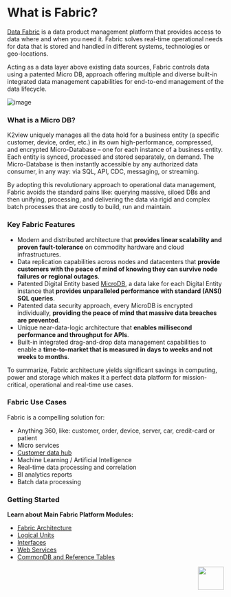 # What is Fabric?

<a href="https://www.k2view.com/products/data-fabric/" target="_blank">Data Fabric</a> is a data product management platform that provides access to data where and when you need it. 
Fabric solves real-time operational needs for data that is stored and handled in different systems, technologies or geo-locations. 

Acting as a data layer above existing data sources, Fabric controls data using a patented Micro DB, approach offering multiple and diverse built-in integrated data management capabilities for end-to-end management of the data lifecycle.


![image](/articles/01_fabric_overview/images/Fabric_Overview.png)


### What is a Micro DB?
K2view uniquely manages all the data hold for a business entity (a specific customer, device, order, etc.) in its own high-performance, compressed, and encrypted Micro-Database – one for each instance of a business entity. Each entity is synced, processed and stored separately, on demand. The Micro-Database is then instantly accessible by any authorized data consumer, in any way: via SQL, API, CDC, messaging, or streaming. 

By adopting this revolutionary approach to operational data management, Fabric avoids the standard pains like: querying massive, siloed DBs and then unifying, processing, and delivering the data via rigid and complex batch processes that are costly to build, run and maintain.

### Key Fabric Features
* Modern and distributed architecture that **provides linear scalability and proven fault-tolerance** on commodity hardware and cloud infrastructures.
* Data replication capabilities across nodes and datacenters that **provide customers with the peace of mind of knowing they can survive node failures or regional outages**.
* Patented Digital Entity based [MicroDB](/articles/01_fabric_overview/02_fabric_glossary.md#mdb--microdb), a data lake for each Digital Entity instance that **provides unparalleled performance with standard (ANSI) SQL queries**.
* Patented data security approach, every MicroDB is encrypted individually, **providing the peace of mind that massive data breaches are prevented**.
* Unique near-data-logic architecture that **enables millisecond performance and throughput for APIs**. 
* Built-in integrated drag-and-drop data management capabilities to enable a **time-to-market that is measured in days to weeks and not weeks to months**.  

To summarize, Fabric architecture yields significant savings in computing, power and storage which makes it a perfect data platform for mission-critical, operational and real-time use cases. 

### Fabric Use Cases
Fabric is a compelling solution for:
* Anything 360, like: customer, order, device, server, car, credit-card or patient
* Micro services
* <a href="https://www.k2view.com/products/customer-data-hub/" target="_blank">Customer data hub</a>
* Machine Learning / Artificial Intelligence
* Real-time data processing and correlation
* BI analytics reports
* Batch data processing

### Getting Started
**Learn about Main Fabric Platform Modules:**
* [Fabric Architecture](/articles/02_fabric_architecture/01_fabric_architecture_overview.md)  
* [Logical Units](/articles/03_logical_units/01_LU_overview.md)
* [Interfaces](/articles/05_DB_interfaces/01_interfaces_overview.md)
* [Web Services](/articles/15_web_services_and_graphit/01_web_services_overview.md)
* [CommonDB and Reference Tables](/articles/22_reference(commonDB)_tables/01_fabric_commonDB_overview.md)

[<img align="right" width="60" height="54" src="/articles/images/Next.png">](/articles/01_fabric_overview/02_fabric_glossary.md)
